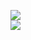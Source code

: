 [![](https://img.shields.io/badge/Made%20With-Github%20Spray-lightgrey.svg?style=for-the-badge&logo=github)](https://github.com/Annihil/github-spray#6038)  
[![](https://i.imgur.com/2DrTn0Z.gif)](https://github.com/Annihil/github-spray)